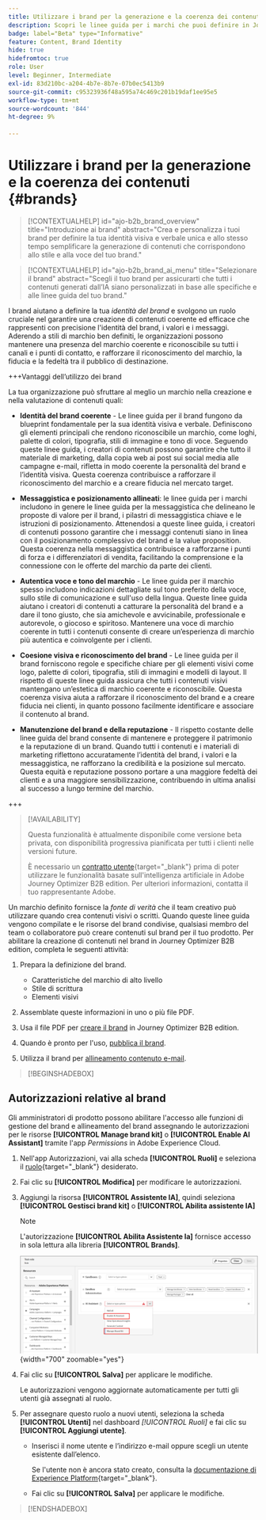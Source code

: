 ```yaml
---
title: Utilizzare i brand per la generazione e la coerenza dei contenuti
description: Scopri le linee guida per i marchi che puoi definire in Journey Optimizer B2B edition per generare e ottimizzare i contenuti in base allo stile e alla voce del tuo marchio.
badge: label="Beta" type="Informative"
feature: Content, Brand Identity
hide: true
hidefromtoc: true
role: User
level: Beginner, Intermediate
exl-id: 83d210bc-a204-4b7e-8b7e-07b0ec5413b9
source-git-commit: c95323936f48a595a74c469c201b19daf1ee95e5
workflow-type: tm+mt
source-wordcount: '844'
ht-degree: 9%

---
```


# Utilizzare i brand per la generazione e la coerenza dei contenuti {#brands}

>[!CONTEXTUALHELP]
>id="ajo-b2b_brand_overview"
>title="Introduzione ai brand"
>abstract="Crea e personalizza i tuoi brand per definire la tua identità visiva e verbale unica e allo stesso tempo semplificare la generazione di contenuti che corrispondono allo stile e alla voce del tuo brand."

>[!CONTEXTUALHELP]
>id="ajo-b2b_brand_ai_menu"
>title="Selezionare il brand"
>abstract="Scegli il tuo brand per assicurarti che tutti i contenuti generati dall’IA siano personalizzati in base alle specifiche e alle linee guida del tuo brand."

I brand aiutano a definire la tua _identità del brand_ e svolgono un ruolo cruciale nel garantire una creazione di contenuti coerente ed efficace che rappresenti con precisione l&#39;identità del brand, i valori e i messaggi. Aderendo a stili di marchio ben definiti, le organizzazioni possono mantenere una presenza del marchio coerente e riconoscibile su tutti i canali e i punti di contatto, e rafforzare il riconoscimento del marchio, la fiducia e la fedeltà tra il pubblico di destinazione.

+++Vantaggi dell’utilizzo dei brand

La tua organizzazione può sfruttare al meglio un marchio nella creazione e nella valutazione di contenuti quali:

* **Identità del brand coerente** - Le linee guida per il brand fungono da blueprint fondamentale per la sua identità visiva e verbale. Definiscono gli elementi principali che rendono riconoscibile un marchio, come loghi, palette di colori, tipografia, stili di immagine e tono di voce. Seguendo queste linee guida, i creatori di contenuti possono garantire che tutto il materiale di marketing, dalla copia web ai post sui social media alle campagne e-mail, rifletta in modo coerente la personalità del brand e l’identità visiva. Questa coerenza contribuisce a rafforzare il riconoscimento del marchio e a creare fiducia nel mercato target.

* **Messaggistica e posizionamento allineati**: le linee guida per i marchi includono in genere le linee guida per la messaggistica che delineano le proposte di valore per il brand, i pilastri di messaggistica chiave e le istruzioni di posizionamento. Attenendosi a queste linee guida, i creatori di contenuti possono garantire che i messaggi contenuti siano in linea con il posizionamento complessivo del brand e la value proposition. Questa coerenza nella messaggistica contribuisce a rafforzarne i punti di forza e i differenziatori di vendita, facilitando la comprensione e la connessione con le offerte del marchio da parte dei clienti.

* **Autentica voce e tono del marchio** - Le linee guida per il marchio spesso includono indicazioni dettagliate sul tono preferito della voce, sullo stile di comunicazione e sull&#39;uso della lingua. Queste linee guida aiutano i creatori di contenuti a catturare la personalità del brand e a dare il tono giusto, che sia amichevole e avvicinabile, professionale e autorevole, o giocoso e spiritoso. Mantenere una voce di marchio coerente in tutti i contenuti consente di creare un’esperienza di marchio più autentica e coinvolgente per i clienti.

* **Coesione visiva e riconoscimento del brand** - Le linee guida per il brand forniscono regole e specifiche chiare per gli elementi visivi come logo, palette di colori, tipografia, stili di immagini e modelli di layout. Il rispetto di queste linee guida assicura che tutti i contenuti visivi mantengano un’estetica di marchio coerente e riconoscibile. Questa coerenza visiva aiuta a rafforzare il riconoscimento del brand e a creare fiducia nei clienti, in quanto possono facilmente identificare e associare il contenuto al brand.

* **Manutenzione del brand e della reputazione** - Il rispetto costante delle linee guida del brand consente di mantenere e proteggere il patrimonio e la reputazione di un brand. Quando tutti i contenuti e i materiali di marketing riflettono accuratamente l’identità del brand, i valori e la messaggistica, ne rafforzano la credibilità e la posizione sul mercato. Questa equità e reputazione possono portare a una maggiore fedeltà dei clienti e a una maggiore sensibilizzazione, contribuendo in ultima analisi al successo a lungo termine del marchio.

+++

>[!AVAILABILITY]
>
>Questa funzionalità è attualmente disponibile come versione beta privata, con disponibilità progressiva pianificata per tutti i clienti nelle versioni future.
>
>È necessario un [contratto utente](https://www.adobe.com/legal/licenses-terms/adobe-dx-gen-ai-user-guidelines.html){target="_blank"} prima di poter utilizzare le funzionalità basate sull&#39;intelligenza artificiale in Adobe Journey Optimizer B2B edition. Per ulteriori informazioni, contatta il tuo rappresentante Adobe.

Un marchio definito fornisce la _fonte di verità_ che il team creativo può utilizzare quando crea contenuti visivi o scritti. Quando queste linee guida vengono compilate e le risorse del brand condivise, qualsiasi membro del team o collaboratore può creare contenuti sul brand per il tuo prodotto. Per abilitare la creazione di contenuti nel brand in Journey Optimizer B2B edition, completa le seguenti attività:

1. Prepara la definizione del brand.

   * Caratteristiche del marchio di alto livello
   * Stile di scrittura
   * Elementi visivi

1. Assemblate queste informazioni in uno o più file PDF.

1. Usa il file PDF per [creare il brand](./brands-manage-create.md#create-and-define-a-brand) in Journey Optimizer B2B edition.

1. Quando è pronto per l&#39;uso, [pubblica il brand](./brands-manage-create.md#publish-the-brand).

1. Utilizza il brand per [allineamento contenuto e-mail](./brand-alignment.md).
<!-- 
1. Use the brand to generate content. -->

>[!BEGINSHADEBOX]

## Autorizzazioni relative al brand

Gli amministratori di prodotto possono abilitare l&#39;accesso alle funzioni di gestione del brand e allineamento del brand assegnando le autorizzazioni per le risorse **[!UICONTROL Manage brand kit]** o **[!UICONTROL Enable AI Assistant]** tramite l&#39;app _Permissions_ in Adobe Experience Cloud.

1. Nell&#39;app Autorizzazioni, vai alla scheda **[!UICONTROL Ruoli]** e seleziona il [ruolo](https://experienceleague.adobe.com/it/docs/experience-platform/access-control/abac/permissions-ui/roles){target="_blank"} desiderato.

1. Fai clic su **[!UICONTROL Modifica]** per modificare le autorizzazioni.

1. Aggiungi la risorsa **[!UICONTROL Assistente IA]**, quindi seleziona **[!UICONTROL Gestisci brand kit]** o **[!UICONTROL Abilita assistente IA]**

   >[!NOTE]
   >
   >L&#39;autorizzazione **[!UICONTROL Abilita Assistente Ia]** fornisce accesso in sola lettura alla libreria **[!UICONTROL Brands]**.

   ![Aggiungere l&#39;autorizzazione di Assistente AI per l&#39;accesso ai brand](./assets/brands-aep-permissions.png){width="700" zoomable="yes"}

1. Fai clic su **[!UICONTROL Salva]** per applicare le modifiche.

   Le autorizzazioni vengono aggiornate automaticamente per tutti gli utenti già assegnati al ruolo.

1. Per assegnare questo ruolo a nuovi utenti, seleziona la scheda **[!UICONTROL Utenti]** nel dashboard _[!UICONTROL Ruoli]_ e fai clic su **[!UICONTROL Aggiungi utente]**.

   * Inserisci il nome utente e l’indirizzo e-mail oppure scegli un utente esistente dall’elenco.

     Se l&#39;utente non è ancora stato creato, consulta la [documentazione di Experience Platform](https://experienceleague.adobe.com/it/docs/experience-platform/access-control/abac/permissions-ui/users){target="_blank"}.

   * Fai clic su **[!UICONTROL Salva]** per applicare le modifiche.

>[!ENDSHADEBOX]
